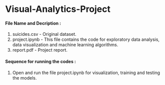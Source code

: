 # Visual-Analytics-Project
#### File Name and Decription :
1. suicides.csv - Original dataset.
2. project.ipynb - This file contains the code for exploratory data analysis, data visualization and machine learning algorithms.
3. report.pdf - Project report.

#### Sequence for running the codes :
1. Open and run the file project.ipynb for visualization, training and testing the models.

